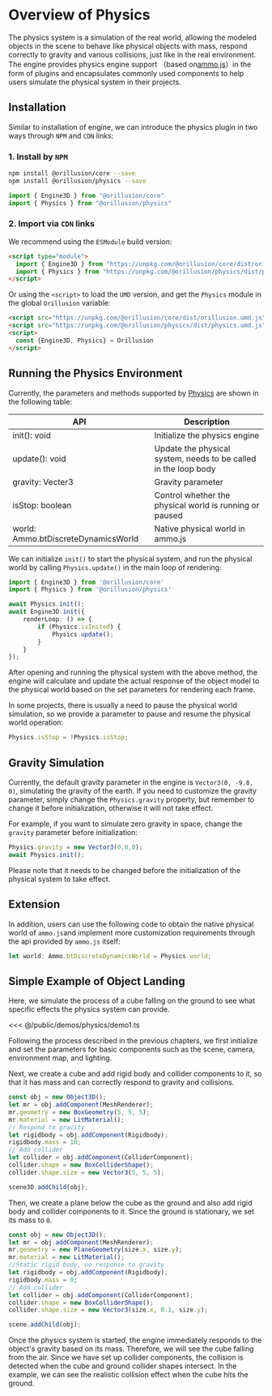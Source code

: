 # Overview of Physics
The physics system is a simulation of the real world, allowing the modeled objects in the scene to behave like physical objects with mass, respond correctly to gravity and various collisions, just like in the real environment. The engine provides physics engine support （based on[ammo.js](https://github.com/kripken/ammo.js)）in the form of plugins and encapsulates commonly used components to help users simulate the physical system in their projects.

## Installation
Similar to installation of engine, we can introduce the physics plugin in two ways through `NPM` and `CDN` links:

### 1. Install by `NPM`
```bash
npm install @orillusion/core --save
npm install @orillusion/physics --save
```
```ts
import { Engine3D } from "@orillusion/core"
import { Physics } from "@orillusion/physics"
```
### 2. Import via `CDN` links
We recommend using the `ESModule` build version:
```html
<script type="module">
  import { Engine3D } from "https://unpkg.com/@orillusion/core/dist/orillusion.es.js" 
  import { Physics } from "https://unpkg.com/@orillusion/physics/dist/physics.es.js" 
</script>
```

Or using the `<script>` to load the `UMD` version, and get the `Physics` module in the global `Orillusion` variable:
```html
<script src="https://unpkg.com/@orillusion/core/dist/orillusion.umd.js"></script>
<script src="https://unpkg.com/@orillusion/physics/dist/physics.umd.js"></script>
<script>
  const {Engine3D, Physics} = Orillusion
</script>
```

## Running the Physics Environment
Currently, the parameters and methods supported by [Physics](/physics/classes/Physics) are shown in the following table:

| API | Description |
| --- | --- |
| init(): void | Initialize the physics engine |
| update(): void | Update the physical system, needs to be called in the loop body |
| gravity: Vecter3 | Gravity parameter |
| isStop: boolean | Control whether the physical world is running or paused |
| world: Ammo.btDiscreteDynamicsWorld | Native physical world in ammo.js |


We can initialize `init()` to start the physical system, and run the physical world by calling `Physics.update()` in the main loop of rendering:
```ts
import { Engine3D } from '@orillusion/core'
import { Physics } from '@orillusion/physics'

await Physics.init();
await Engine3D.init({
    renderLoop: () => {
        if (Physics.isInited) {
            Physics.update();
        }
    }
});
```
After opening and running the physical system with the above method, the engine will calculate and update the actual response of the object model to the physical world based on the set parameters for rendering each frame.

In some projects, there is usually a need to pause the physical world simulation, so we provide a parameter to pause and resume the physical world operation:
```ts
Physics.isStop = !Physics.isStop;
```

## Gravity Simulation
Currently, the default gravity parameter in the engine is `Vector3(0, -9.8, 0)`, simulating the gravity of the earth. If you need to customize the gravity parameter, simply change the `Physics.gravity` property, but remember to change it before initialization, otherwise it will not take effect.

For example, if you want to simulate zero gravity in space, change the `gravity` parameter before initialization:
```ts
Physics.gravity = new Vector3(0,0,0);
await Physics.init();
```
Please note that it needs to be changed before the initialization of the physical system to take effect.

## Extension
In addition, users can use the following code to obtain the native physical world of `ammo.js`and implement more customization requirements through the api provided by `ammo.js` itself:
```ts
let world: Ammo.btDiscreteDynamicsWorld = Physics.world;
```

## Simple Example of Object Landing
Here, we simulate the process of a cube falling on the ground to see what specific effects the physics system can provide.

<Demo src="/demos/physics/demo1.ts"></Demo>

<<< @/public/demos/physics/demo1.ts

Following the process described in the previous chapters, we first initialize and set the parameters for basic components such as the scene, camera, environment map, and lighting.

Next, we create a cube and add rigid body and collider components to it, so that it has mass and can correctly respond to gravity and collisions.
```ts
const obj = new Object3D();
let mr = obj.addComponent(MeshRenderer);
mr.geometry = new BoxGeometry(5, 5, 5);
mr.material = new LitMaterial();
// Respond to gravity
let rigidbody = obj.addComponent(Rigidbody);
rigidbody.mass = 10;
// Add collider
let collider = obj.addComponent(ColliderComponent);
collider.shape = new BoxColliderShape();
collider.shape.size = new Vector3(5, 5, 5);

scene3D.addChild(obj);
```

Then, we create a plane below the cube as the ground and also add rigid body and collider components to it. Since the ground is stationary, we set its mass to `0`.
```ts
const obj = new Object3D();
let mr = obj.addComponent(MeshRenderer);
mr.geometry = new PlaneGeometry(size.x, size.y);
mr.material = new LitMaterial();
//Static rigid body, no response to gravity
let rigidbody = obj.addComponent(Rigidbody);
rigidbody.mass = 0;
// Add collider
let collider = obj.addComponent(ColliderComponent);
collider.shape = new BoxColliderShape();
collider.shape.size = new Vector3(size.x, 0.1, size.y);

scene.addChild(obj);
```

Once the physics system is started, the engine immediately responds to the object's gravity based on its mass. Therefore, we will see the cube falling from the air. Since we have set up collider components, the collision is detected when the cube and ground collider shapes intersect. In the example, we can see the realistic collision effect when the cube hits the ground.